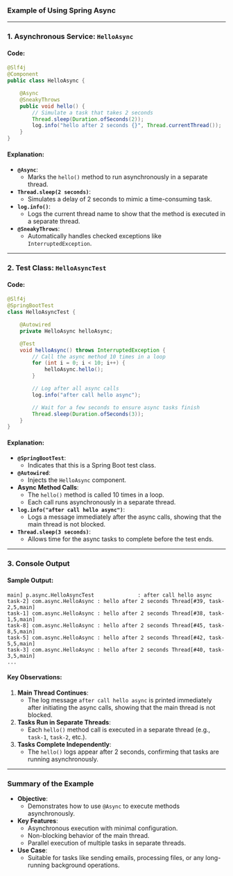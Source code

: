 ### **Example of Using Spring Async**
 
---

### **1. Asynchronous Service: `HelloAsync`**

#### **Code:**
```java
@Slf4j
@Component
public class HelloAsync {

    @Async
    @SneakyThrows
    public void hello() {
        // Simulate a task that takes 2 seconds
        Thread.sleep(Duration.ofSeconds(2));
        log.info("hello after 2 seconds {}", Thread.currentThread());
    }
}
```

#### **Explanation:**
- **`@Async`**:
  - Marks the `hello()` method to run asynchronously in a separate thread.
- **`Thread.sleep(2 seconds)`**:
  - Simulates a delay of 2 seconds to mimic a time-consuming task.
- **`log.info()`**:
  - Logs the current thread name to show that the method is executed in a separate thread.
- **`@SneakyThrows`**:
  - Automatically handles checked exceptions like `InterruptedException`.

---

### **2. Test Class: `HelloAsyncTest`**

#### **Code:**
```java
@Slf4j
@SpringBootTest
class HelloAsyncTest {

    @Autowired
    private HelloAsync helloAsync;

    @Test
    void helloAsync() throws InterruptedException {
        // Call the async method 10 times in a loop
        for (int i = 0; i < 10; i++) {
            helloAsync.hello();
        }

        // Log after all async calls
        log.info("after call hello async");

        // Wait for a few seconds to ensure async tasks finish
        Thread.sleep(Duration.ofSeconds(3));
    }
}
```

#### **Explanation:**
- **`@SpringBootTest`**:
  - Indicates that this is a Spring Boot test class.
- **`@Autowired`**:
  - Injects the `HelloAsync` component.
- **Async Method Calls**:
  - The `hello()` method is called 10 times in a loop.
  - Each call runs asynchronously in a separate thread.
- **`log.info("after call hello async")`**:
  - Logs a message immediately after the async calls, showing that the main thread is not blocked.
- **`Thread.sleep(3 seconds)`**:
  - Allows time for the async tasks to complete before the test ends.

---

### **3. Console Output**

#### **Sample Output:**
```
main] p.async.HelloAsyncTest              : after call hello async
task-2] com.async.HelloAsync : hello after 2 seconds Thread[#39, task-2,5,main]
task-1] com.async.HelloAsync : hello after 2 seconds Thread[#38, task-1,5,main]
task-8] com.async.HelloAsync : hello after 2 seconds Thread[#45, task-8,5,main]
task-5] com.async.HelloAsync : hello after 2 seconds Thread[#42, task-5,5,main]
task-3] com.async.HelloAsync : hello after 2 seconds Thread[#40, task-3,5,main]
...
```

#### **Key Observations:**
1. **Main Thread Continues**:
   - The log message `after call hello async` is printed immediately after initiating the async calls, showing that the main thread is not blocked.
2. **Tasks Run in Separate Threads**:
   - Each `hello()` method call is executed in a separate thread (e.g., `task-1`, `task-2`, etc.).
3. **Tasks Complete Independently**:
   - The `hello()` logs appear after 2 seconds, confirming that tasks are running asynchronously.

---

### **Summary of the Example**

- **Objective**:
  - Demonstrates how to use `@Async` to execute methods asynchronously.
- **Key Features**:
  - Asynchronous execution with minimal configuration.
  - Non-blocking behavior of the main thread.
  - Parallel execution of multiple tasks in separate threads.
- **Use Case**:
  - Suitable for tasks like sending emails, processing files, or any long-running background operations.
 
